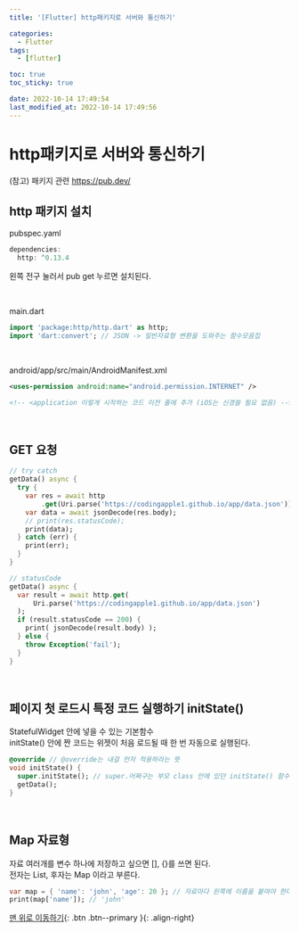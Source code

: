 ```yaml
---
title: '[Flutter] http패키지로 서버와 통신하기'

categories:
  - Flutter
tags:
  - [flutter]

toc: true
toc_sticky: true

date: 2022-10-14 17:49:54
last_modified_at: 2022-10-14 17:49:56
---
```


# http패키지로 서버와 통신하기

(참고) 패키지 관련 https://pub.dev/

## http 패키지 설치

pubspec.yaml

```dart
dependencies:
  http: ^0.13.4
```

왼쪽 전구 눌러서 pub get 누르면 설치된다.

<br>

main.dart

```dart
import 'package:http/http.dart' as http;
import 'dart:convert'; // JSON -> 일반자료형 변환을 도와주는 함수모음집
```

<br>

android/app/src/main/AndroidManifest.xml <br>

```xml
<uses-permission android:name="android.permission.INTERNET" />

<!-- <application 이렇게 시작하는 코드 이전 줄에 추가 (iOS는 신경쓸 필요 없음) -->
```

<br>

## GET 요청

```dart
// try catch
getData() async {
  try {
    var res = await http
        .get(Uri.parse('https://codingapple1.github.io/app/data.json'));
    var data = await jsonDecode(res.body);
    // print(res.statusCode);
    print(data);
  } catch (err) {
    print(err);
  }
}

// statusCode
getData() async {
  var result = await http.get(
      Uri.parse('https://codingapple1.github.io/app/data.json')
  );
  if (result.statusCode == 200) {
    print( jsonDecode(result.body) );
  } else {
    throw Exception('fail');
  }
}
```

<br>

## 페이지 첫 로드시 특정 코드 실행하기 initState()

StatefulWidget 안에 넣을 수 있는 기본함수 <br>
initState() 안에 짠 코드는 위젯이 처음 로드될 때 한 번 자동으로 실행된다.

```dart
@override // @override는 내걸 먼저 적용하라는 뜻
void initState() {
  super.initState(); // super.어쩌구는 부모 class 안에 있던 initState() 함수를 여기서 실행해달라는 뜻
  getData();
}
```

<br>

## Map 자료형

자료 여러개를 변수 하나에 저장하고 싶으면 [], {}를 쓰면 된다. <br>
전자는 List, 후자는 Map 이라고 부른다.

```dart
var map = { 'name': 'john', 'age': 20 }; // 자료마다 왼쪽에 이름을 붙여야 한다.
print(map['name']); // 'john'
```

[맨 위로 이동하기](#){: .btn .btn--primary }{: .align-right}

